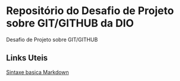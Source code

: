 # Repositório do Desafio de Projeto sobre GIT/GITHUB da DIO
Desafio de Projeto sobre GIT/GITHUB

## Links Uteis 
 [Sintaxe basica Markdown](https://www.markdownguide.org/basic-syntax/)
